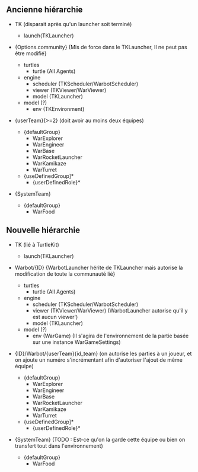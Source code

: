 Ancienne hiérarchie
--------------------------
- TK (disparait après qu'un launcher soit terminé)
  - launch(TKLauncher)

- {Options.community} (Mis de force dans le TKLauncher, Il ne peut pas être modifié}
  - turtles
    - turtle (All Agents)
  - engine
    - scheduler (TKScheduler/WarbotScheduler)
    - viewer (TKViewer/WarViewer)
    - model (TKLauncher)
  - model (?)
    - env (TKEnvironment)

- {userTeam}{>=2} (doit avoir au moins deux équipes)
  - {defaultGroup}
    - WarExplorer
    - WarEngineer
    - WarBase
    - WarRocketLauncher
    - WarKamikaze
    - WarTurret
  - {useDefinedGroup]*
    - {userDefinedRole}*

- {SystemTeam}
  - {defaultGroup}
    - WarFood

Nouvelle hiérarchie
--------------------------
- TK (lié à TurtleKit)
  - launch(TKLauncher)

- Warbot/{ID} {WarbotLauncher hérite de TKLauncher mais autorise la modification de toute la communauté lié}
  - turtles
    - turtle (All Agents)
  - engine
    - scheduler (TKScheduler/WarbotScheduler)
    - viewer (TKViewer/WarViewer) (WarbotLauncher autorise qu'il y est aucun viewer')
    - model (TKLauncher)
  - model (?)
    - env (WarGame) (Il s'agira de l'environnement de la partie basée sur une instance WarGameSettings)

- {ID}/Warbot/{userTeam}{id_team} (on autorise les parties à un joueur, et on ajoute un numéro s'incrémentant afin d'autoriser l'ajout de même équipe)
  - {defaultGroup}
    - WarExplorer
    - WarEngineer
    - WarBase
    - WarRocketLauncher
    - WarKamikaze
    - WarTurret
  - {useDefinedGroup]*
    - {userDefinedRole}*

- {SystemTeam} (TODO : Est-ce qu'on la garde cette équipe ou bien on transfert tout dans l'environnement)
  - {defaultGroup}
    - WarFood